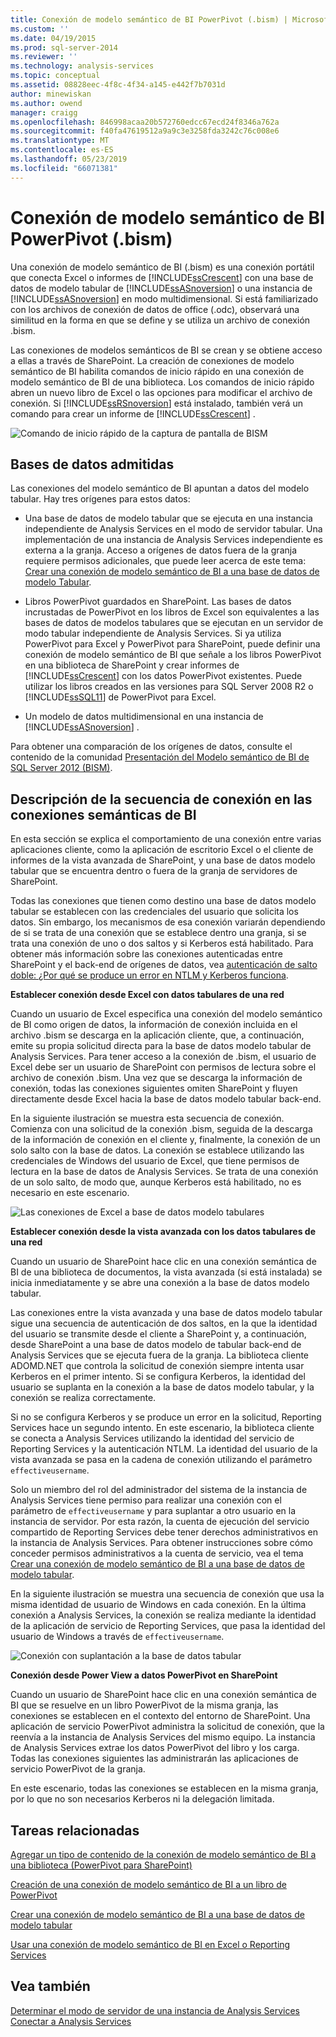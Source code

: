 ```yaml
---
title: Conexión de modelo semántico de BI PowerPivot (.bism) | Microsoft Docs
ms.custom: ''
ms.date: 04/19/2015
ms.prod: sql-server-2014
ms.reviewer: ''
ms.technology: analysis-services
ms.topic: conceptual
ms.assetid: 08828eec-4f8c-4f34-a145-e442f7b7031d
author: minewiskan
ms.author: owend
manager: craigg
ms.openlocfilehash: 846998acaa20b572760edcc67ecd24f8346a762a
ms.sourcegitcommit: f40fa47619512a9a9c3e3258fda3242c76c008e6
ms.translationtype: MT
ms.contentlocale: es-ES
ms.lasthandoff: 05/23/2019
ms.locfileid: "66071381"
---
```

# <a name="powerpivot-bi-semantic-model-connection-bism"></a>Conexión de modelo semántico de BI PowerPivot (.bism)
  Una conexión de modelo semántico de BI (.bism) es una conexión portátil que conecta Excel o informes de [!INCLUDE[ssCrescent](../../includes/sscrescent-md.md)] con una base de datos de modelo tabular de [!INCLUDE[ssASnoversion](../../includes/ssasnoversion-md.md)] o una instancia de [!INCLUDE[ssASnoversion](../../includes/ssasnoversion-md.md)] en modo multidimensional. Si está familiarizado con los archivos de conexión de datos de office (.odc), observará una similitud en la forma en que se define y se utiliza un archivo de conexión .bism.  
  
 Las conexiones de modelos semánticos de BI se crean y se obtiene acceso a ellas a través de SharePoint. La creación de conexiones de modelo semántico de BI habilita comandos de inicio rápido en una conexión de modelo semántico de BI de una biblioteca. Los comandos de inicio rápido abren un nuevo libro de Excel o las opciones para modificar el archivo de conexión. Si [!INCLUDE[ssRSnoversion](../../includes/ssrsnoversion-md.md)] está instalado, también verá un comando para crear un informe de [!INCLUDE[ssCrescent](../../includes/sscrescent-md.md)] .  
  
 ![Comando de inicio rápido de la captura de pantalla de BISM](../media/ssas-bism-quicklaunch.gif "comando de inicio rápido de la captura de pantalla de BISM")  
  
##  <a name="bkmk_prereq"></a> Bases de datos admitidas  
 Las conexiones del modelo semántico de BI apuntan a datos del modelo tabular. Hay tres orígenes para estos datos:  
  
-   Una base de datos de modelo tabular que se ejecuta en una instancia independiente de Analysis Services en el modo de servidor tabular. Una implementación de una instancia de Analysis Services independiente es externa a la granja. Acceso a orígenes de datos fuera de la granja requiere permisos adicionales, que puede leer acerca de este tema: [Crear una conexión de modelo semántico de BI a una base de datos de modelo Tabular](create-a-bi-semantic-model-connection-to-a-tabular-model-database.md).  
  
-   Libros PowerPivot guardados en SharePoint. Las bases de datos incrustadas de PowerPivot en los libros de Excel son equivalentes a las bases de datos de modelos tabulares que se ejecutan en un servidor de modo tabular independiente de Analysis Services. Si ya utiliza PowerPivot para Excel y PowerPivot para SharePoint, puede definir una conexión de modelo semántico de BI que señale a los libros PowerPivot en una biblioteca de SharePoint y crear informes de [!INCLUDE[ssCrescent](../../includes/sscrescent-md.md)] con los datos PowerPivot existentes.  Puede utilizar los libros creados en las versiones para SQL Server 2008 R2 o [!INCLUDE[ssSQL11](../../includes/sssql11-md.md)] de PowerPivot para Excel.  
  
-   Un modelo de datos multidimensional en una instancia de [!INCLUDE[ssASnoversion](../../includes/ssasnoversion-md.md)] .  
  
 Para obtener una comparación de los orígenes de datos, consulte el contenido de la comunidad [Presentación del Modelo semántico de BI de SQL Server 2012 (BISM)](http://www.mssqltips.com/sqlservertip/2818/understanding-the-sql-server-2012-bi-semantic-model-bism/).  
  
## <a name="understanding-the-connection-sequence-for-bi-semantic-connections"></a>Descripción de la secuencia de conexión en las conexiones semánticas de BI  
 En esta sección se explica el comportamiento de una conexión entre varias aplicaciones cliente, como la aplicación de escritorio Excel o el cliente de informes de la vista avanzada de SharePoint, y una base de datos modelo tabular que se encuentra dentro o fuera de la granja de servidores de SharePoint.  
  
 Todas las conexiones que tienen como destino una base de datos modelo tabular se establecen con las credenciales del usuario que solicita los datos. Sin embargo, los mecanismos de esa conexión variarán dependiendo de si se trata de una conexión que se establece dentro una granja, si se trata una conexión de uno o dos saltos y si Kerberos está habilitado. Para obtener más información sobre las conexiones autenticadas entre SharePoint y el back-end de orígenes de datos, vea [autenticación de salto doble: ¿Por qué se produce un error en NTLM y Kerberos funciona](https://go.microsoft.com/fwlink/?LinkId=237137).  
  
 **Establecer conexión desde Excel con datos tabulares de una red**  
  
 Cuando un usuario de Excel especifica una conexión del modelo semántico de BI como origen de datos, la información de conexión incluida en el archivo .bism se descarga en la aplicación cliente, que, a continuación, emite su propia solicitud directa para la base de datos modelo tabular de Analysis Services. Para tener acceso a la conexión de .bism, el usuario de Excel debe ser un usuario de SharePoint con permisos de lectura sobre el archivo de conexión .bism. Una vez que se descarga la información de conexión, todas las conexiones siguientes omiten SharePoint y fluyen directamente desde Excel hacia la base de datos modelo tabular back-end.  
  
 En la siguiente ilustración se muestra esta secuencia de conexión. Comienza con una solicitud de la conexión .bism, seguida de la descarga de la información de conexión en el cliente y, finalmente, la conexión de un solo salto con la base de datos. La conexión se establece utilizando las credenciales de Windows del usuario de Excel, que tiene permisos de lectura en la base de datos de Analysis Services. Se trata de una conexión de un solo salto, de modo que, aunque Kerberos está habilitado, no es necesario en este escenario.  
  
 ![Las conexiones de Excel a base de datos modelo tabulares](../media/ssas-powerpivotbismconnection-1.gif "conexiones desde Excel a base de datos modelo tabular")  
  
 **Establecer conexión desde la vista avanzada con los datos tabulares de una red**  
  
 Cuando un usuario de SharePoint hace clic en una conexión semántica de BI de una biblioteca de documentos, la vista avanzada (si está instalada) se inicia inmediatamente y se abre una conexión a la base de datos modelo tabular.  
  
 Las conexiones entre la vista avanzada y una base de datos modelo tabular sigue una secuencia de autenticación de dos saltos, en la que la identidad del usuario se transmite desde el cliente a SharePoint y, a continuación, desde SharePoint a una base de datos modelo de tabular back-end de Analysis Services que se ejecuta fuera de la granja. La biblioteca cliente ADOMD.NET que controla la solicitud de conexión siempre intenta usar Kerberos en el primer intento. Si se configura Kerberos, la identidad del usuario se suplanta en la conexión a la base de datos modelo tabular, y la conexión se realiza correctamente.  
  
 Si no se configura Kerberos y se produce un error en la solicitud, Reporting Services hace un segundo intento. En este escenario, la biblioteca cliente se conecta a Analysis Services utilizando la identidad del servicio de Reporting Services y la autenticación NTLM. La identidad del usuario de la vista avanzada se pasa en la cadena de conexión utilizando el parámetro `effectiveusername`.  
  
 Solo un miembro del rol del administrador del sistema de la instancia de Analysis Services tiene permiso para realizar una conexión con el parámetro de `effectiveusername` y para suplantar a otro usuario en la instancia de servidor. Por esta razón, la cuenta de ejecución del servicio compartido de Reporting Services debe tener derechos administrativos en la instancia de Analysis Services.  Para obtener instrucciones sobre cómo conceder permisos administrativos a la cuenta de servicio, vea el tema [Crear una conexión de modelo semántico de BI a una base de datos de modelo tabular](create-a-bi-semantic-model-connection-to-a-tabular-model-database.md).  
  
 En la siguiente ilustración se muestra una secuencia de conexión que usa la misma identidad de usuario de Windows en cada conexión. En la última conexión a Analysis Services, la conexión se realiza mediante la identidad de la aplicación de servicio de Reporting Services, que pasa la identidad del usuario de Windows a través de `effectiveusername`.  
  
 ![Conexión con suplantación a la base de datos tabular](../media/ssas-powerpivotbismconnection-2.gif "conexión con suplantación a la base de datos tabular")  
  
 **Conexión desde Power View a datos PowerPivot en SharePoint**  
  
 Cuando un usuario de SharePoint hace clic en una conexión semántica de BI que se resuelve en un libro PowerPivot de la misma granja, las conexiones se establecen en el contexto del entorno de SharePoint. Una aplicación de servicio PowerPivot administra la solicitud de conexión, que la reenvía a la instancia de Analysis Services del mismo equipo. La instancia de Analysis Services extrae los datos PowerPivot del libro y los carga. Todas las conexiones siguientes las administrarán las aplicaciones de servicio PowerPivot de la granja.  
  
 En este escenario, todas las conexiones se establecen en la misma granja, por lo que no son necesarios Kerberos ni la delegación limitada.  
  
##  <a name="bkmk_rel"></a> Tareas relacionadas  
 [Agregar un tipo de contenido de la conexión de modelo semántico de BI a una biblioteca &#40;PowerPivot para SharePoint&#41;](add-bi-semantic-model-connection-content-type-to-library.md)  
  
 [Creación de una conexión de modelo semántico de BI a un libro de PowerPivot](create-a-bi-semantic-model-connection-to-a-power-pivot-workbook.md)  
  
 [Crear una conexión de modelo semántico de BI a una base de datos de modelo tabular](create-a-bi-semantic-model-connection-to-a-tabular-model-database.md)  
  
 [Usar una conexión de modelo semántico de BI en Excel o Reporting Services](use-a-bi-semantic-model-connection-in-excel-or-reporting-services.md)  
  
## <a name="see-also"></a>Vea también  
 [Determinar el modo de servidor de una instancia de Analysis Services](../instances/determine-the-server-mode-of-an-analysis-services-instance.md)   
 [Conectar a Analysis Services](../instances/connect-to-analysis-services.md)  
  
  
